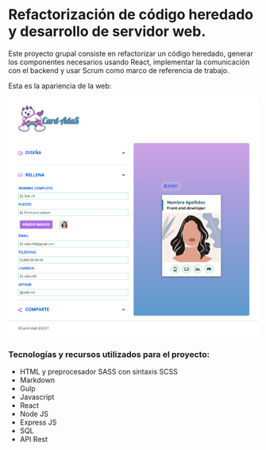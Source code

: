 # Refactorización de código heredado y desarrollo de servidor web.

Este proyecto grupal consiste en refactorizar un código heredado, generar los componentes necesarios usando React, implementar la comunicación con el backend y usar Scrum como marco de referencia de trabajo.

Esta es la apariencia de la web:

![screenshot](./web/src/images/screenshot.png)

### Tecnologías y recursos utilizados para el proyecto:

- HTML y preprocesador SASS con sintaxis SCSS
- Markdown
- Gulp
- Javascript
- React
- Node JS
- Express JS
- SQL
- API Rest
